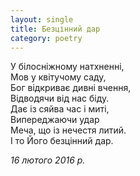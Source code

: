 ```yaml
---
layout: single
title: Безцінний дар
category: poetry
---
```


У білосніжному натхненні,  
Мов у квітучому саду,  
Бог відкриває дивні вчення,  
Відводячи від нас біду.  
Дає із сяйва час і миті,  
Випереджаючи удар  
Меча, що із нечестя литий.  
І то Його безцінний дар.  

*16 лютого 2016 р.*
